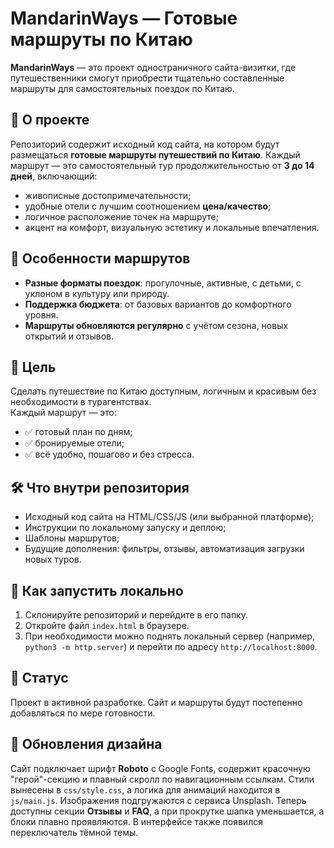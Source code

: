 # MandarinWays — Готовые маршруты по Китаю

**MandarinWays** — это проект одностраничного сайта-визитки, где путешественники смогут приобрести тщательно составленные маршруты для самостоятельных поездок по Китаю.

## 📍 О проекте

Репозиторий содержит исходный код сайта, на котором будут размещаться **готовые маршруты путешествий по Китаю**. Каждый маршрут — это самостоятельный тур продолжительностью от **3 до 14 дней**, включающий:

- живописные достопримечательности;
- удобные отели с лучшим соотношением **цена/качество**;
- логичное расположение точек на маршруте;
- акцент на комфорт, визуальную эстетику и локальные впечатления.

## 🧭 Особенности маршрутов

- **Разные форматы поездок**: прогулочные, активные, с детьми, с уклоном в культуру или природу.
- **Поддержка бюджета**: от базовых вариантов до комфортного уровня.
- **Маршруты обновляются регулярно** с учётом сезона, новых открытий и отзывов.

## 🎯 Цель

Сделать путешествие по Китаю доступным, логичным и красивым без необходимости в турагентствах.  
Каждый маршрут — это:

- ✅ готовый план по дням;
- ✅ бронируемые отели;
- ✅ всё удобно, пошагово и без стресса.

## 🛠️ Что внутри репозитория

- Исходный код сайта на HTML/CSS/JS (или выбранной платформе);
- Инструкции по локальному запуску и деплою;
- Шаблоны маршрутов;
- Будущие дополнения: фильтры, отзывы, автоматизация загрузки новых туров.

## 🚀 Как запустить локально

1. Склонируйте репозиторий и перейдите в его папку.
2. Откройте файл `index.html` в браузере.
3. При необходимости можно поднять локальный сервер (например, `python3 -m http.server`) и перейти по адресу `http://localhost:8000`.

## 🚧 Статус

Проект в активной разработке. Сайт и маршруты будут постепенно добавляться по мере готовности.

## 💅 Обновления дизайна

Сайт подключает шрифт **Roboto** с Google Fonts, содержит красочную "герой"-секцию и плавный скролл по навигационным ссылкам. Стили вынесены в `css/style.css`, а логика для анимаций находится в `js/main.js`.
Изображения подгружаются с сервиса Unsplash. Теперь доступны секции **Отзывы** и **FAQ**, а при прокрутке шапка уменьшается, а блоки плавно проявляются.
В интерфейсе также появился переключатель тёмной темы.
